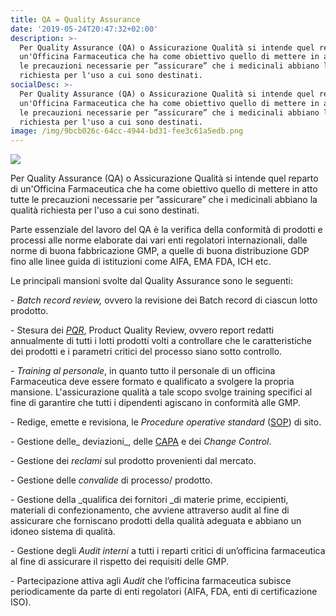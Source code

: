 ```yaml
---
title: QA = Quality Assurance
date: '2019-05-24T20:47:32+02:00'
description: >-
  Per Quality Assurance (QA) o Assicurazione Qualità si intende quel reparto di
  un'Officina Farmaceutica che ha come obiettivo quello di mettere in atto tutte
  le precauzioni necessarie per ”assicurare” che i medicinali abbiano la qualità
  richiesta per l'uso a cui sono destinati. 
socialDesc: >-
  Per Quality Assurance (QA) o Assicurazione Qualità si intende quel reparto di
  un'Officina Farmaceutica che ha come obiettivo quello di mettere in atto tutte
  le precauzioni necessarie per ”assicurare” che i medicinali abbiano la qualità
  richiesta per l'uso a cui sono destinati. 
image: /img/9bcb026c-64cc-4944-bd31-fee3c61a5edb.png
---
```

![](/img/9bcb026c-64cc-4944-bd31-fee3c61a5edb.png)

Per Quality Assurance (QA) o Assicurazione Qualità si intende quel reparto di un'Officina Farmaceutica che ha come obiettivo quello di mettere in atto tutte le precauzioni necessarie per ”assicurare” che i medicinali abbiano la qualità richiesta per l'uso a cui sono destinati. 

Parte essenziale del lavoro del QA è la verifica della conformità di prodotti e processi alle norme elaborate dai vari enti regolatori internazionali, dalle norme di buona fabbricazione GMP, a quelle di buona distribuzione GDP fino alle linee guida di istituzioni come AIFA, EMA FDA, ICH etc.

Le principali mansioni svolte dal Quality Assurance sono le seguenti:

\- _Batch record review,_ ovvero la revisione dei Batch record di ciascun lotto prodotto.

\- Stesura dei [_PQR_](https://www.farmaceuticayounger.science/pharmacronimi/pqr--product-quality-review/), Product Quality Review, ovvero report redatti annualmente di tutti i lotti prodotti volti a controllare che le caratteristiche dei prodotti e i parametri critici del processo siano sotto controllo.

\- _Training al personale_, in quanto tutto il personale di un officina Farmaceutica deve essere formato e qualificato a svolgere la propria mansione. L'assicurazione qualità a tale scopo svolge training specifici al fine di garantire che tutti i dipendenti agiscano in conformità alle GMP.

\- Redige, emette e revisiona, le _Procedure operative standard_ ([SOP](https://www.farmaceuticayounger.science/pharmacronimi/sop--standard-operating-procedure/)) di sito.

\- Gestione delle_ deviazioni_, delle [CAPA](https://www.farmaceuticayounger.science/pharmacronimi/capa--corrective-action/preventive-action/) e dei _Change Control_.

\- Gestione dei _reclami_ sul prodotto provenienti dal mercato.

\- Gestione delle _convalide_ di processo/ prodotto.

\- Gestione della _qualifica dei fornitori _di materie prime, eccipienti, materiali di confezionamento, che avviene attraverso audit al fine di assicurare che forniscano prodotti della qualità adeguata e abbiano un idoneo sistema di qualità. 

\- Gestione degli _Audit interni_ a tutti i reparti critici di un’officina farmaceutica al fine di assicurare il rispetto dei requisiti delle GMP.

\- Partecipazione attiva agli _Audit_ che l’officina farmaceutica subisce periodicamente da parte di enti regolatori (AIFA, FDA, enti di certificazione ISO).

